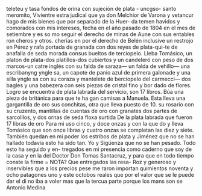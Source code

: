teleteu y tasa fondos de orina con sujeción de plata - uncgso-
santo meromito,
Vivientre estra judical que ya don Melchior de Varona
y vetancur hago de mis bienes que por separado de la Huer-
da temen havidos y comorados con mis intereses, fecha
en el año pasado de 1804 en el mes de setiembre y es so
mo seguir el derecho de minas de Aune con sus entables ron
cheros y otros.
cherías en
por el derecho de Belén inclusive un restrojo en
Pérez y rafa portada de granada con dos reyes de plata-qui-te de anafalla de seda morada consus bueltos de terciopelo. Lleba Tomásico, un platon de plata-dos platillos-dos cubiertos y un candeleró con peso de dos marcos-un catre inglés con
su falda de saraza—
un falda de vehillo—
una escribanyng yngle
sa, un capote de panío azul de primera galonade y una silla yngle
sa con su coraza y mantelete de berciopelo del carmecci—
dos bagles y una babezera con seis piezas de cristal fino y bor
dado de flores. Logro se encuentra de plata labrada del servicio, son 17 libros. Búa una pieza de británica para que te ha gan camisas a Manuela. Esta lleva una gargantilla de oro
sus conchitas, otra que lleva puesto de 10. su rosario con su cruzento, mantillas de cuentas de oro con granates dos partes de sarcolllos, y dos ornas de seda floxa surtida De la plata labrada que fueron 17 libras de oro
Para mi uso cinco, y doce onzas y con la que do y lleva Tomásico que son once libras y cuatro onzas se completan las diez y siete. También quedan en mi poder los estribos de plata y Jiménez que no se han hallado todavía esto ha sido tan.
Yo y Sigüenza que no se han pesado. Todo esto ha seguido y en- tregados en mi presencia como caderno que soy de la casa y en la del Doctor Don Tomas Santacruz, y para que en todo tiempo conste la firme = NOTA? Que entregados las resa-
Roz y generoso y inservibles que a los precios pese me
raron importan quimientos noventa y ocho patagones uno y
este octobos reales que por el valor que se le puede dar el di
no iba a voler mas que la tercua parte porque los mans son
se
Antonio Medina